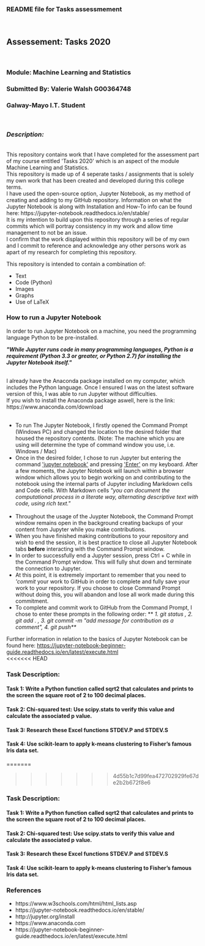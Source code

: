 ### README file for Tasks assessmement

</br>

## Assessement: Tasks 2020

</br>

### Module: Machine Learning and Statistics

### Submitted By: Valerie Walsh G00364748
### Galway-Mayo I.T. Student

</br>

### <i>Description:</i> 
<br>
This repository contains work that I have completed for the assessment part of my course entitled 'Tasks 2020' which is an aspect of the module Machine Learning and Statistics. 
<br>
This repository is made up of 4 seperate tasks / assignments that is solely my own work that has been created and developed during this college terms. 
<br>
I have used the open-source option, Jupyter Notebook, as my method of creating and adding to my GitHub repository. Information on what the Jupyter Notebook is along with Installation and How-To info can be found here: https://jupyter-notebook.readthedocs.io/en/stable/
<br>
It is my intention to build upon this repository through a series of regular commits which will portray consistency in my work and allow time management to not be an issue. 
<br>
I confirm that the work displayed within this repository will be of my own and I commit to reference and acknowledge any other persons work as apart of my research for completing this repository.
<br>

This repository is intended to contain a combination of: </br>
<ul>
  <li>Text</li>
  <li>Code (Python)</li>
  <li>Images</li>
  <li>Graphs</li>
  <li>Use of LaTeX</li>
</ul>

### How to run a Jupyter Notebook
In order to run Jupyter Notebook on a machine, you need the programming language Python to be pre-installed. <br>

<p><strong><i>"While Jupyter runs code in many programming languages, Python is a requirement (Python 3.3 or greater, or Python 2.7) for installing the Jupyter Notebook itself."</i></strong></p>
<br>
I already have the Anaconda package installed on my computer, which includes the Python language. Once I ensured I was on the latest software version of this, I was able to run Jupyter without difficulties.<br>
If you wish to install the Anaconda package aswell, here is the link: https://www.anaconda.com/download
<br><br>
<ul>
    <li>To run The Jupyter Notebook, I firstly opened the Command Prompt (Windows PC) and changed the location to the desired folder that housed the repository contents. (Note: The machine which you are using will determine the type of command window you use, i.e. Windows / Mac) </li>
    <li>Once in the desired folder, I chose to run Jupyter but entering the command <ins>'jupyter notebook'</ins> and pressing <ins>'Enter'</ins> on my keyboard. After a few moments, the Jupyter Notebook will launch within a browser window which allows you to begin working on and contributing to the notebook using the internal parts of Jupyter including Markdown cells and Code cells. With Markdown cells <i>"you can document the computational process in a literate way, alternating descriptive text with code, using rich text."</i> </li> <br>
    <li>Throughout the usage of the Juypter Notebook, the Command Prompt window remains open in the background creating backups of your content from Jupyter while you make contributions.</li>
    <li>When you have finished making contributions to your repository and wish to end the session, it is best practice to close all Jupyter Notebook tabs <strong>before</strong> interacting with the Command Prompt window.</li>
    <li>In order to successfully end a Jupyter session, press Ctrl + C while in the Command Prompt window. This will fully shut down and terminate the connection to Jupyter.</li>
    <li>At this point, it is extremely important to remember that you need to <i>'commit</i> your work to GitHub in order to complete and fully save your work to your repository. If you choose to close Command Prompt without doing this, you will abandon and lose all work made during this commitment.</li>
    <li>To complete and commit work to GitHub from the Command Prompt, I chose to enter these prompts in the following order: **<i> 1. git status , 2. git add . , 3. git commit -m "add message for contribution as a comment", 4. git push**</i> </li>
</ul>

Further information in relation to the basics of Jupyter Notebook can be found here: https://jupyter-notebook-beginner-guide.readthedocs.io/en/latest/execute.html
<br>
<<<<<<< HEAD

### Task Description:

#### Task 1: Write a Python function called sqrt2 that calculates and prints to the screen the square root of 2 to 100 decimal places.
#### Task 2: Chi-squared test: Use scipy.stats to verify this value and calculate the associated p value.
#### Task 3: Research these Excel functions STDEV.P and STDEV.S
#### Task 4: Use scikit-learn to apply k-means clustering to Fisher’s famous Iris data set.

=======
>>>>>>> 4d55b1c7d99fea472702929fe67de2b2b672f8e6

### Task Description:

#### Task 1: Write a Python function called sqrt2 that calculates and prints to the screen the square root of 2 to 100 decimal places.
#### Task 2: Chi-squared test: Use scipy.stats to verify this value and calculate the associated p value.
#### Task 3: Research these Excel functions STDEV.P and STDEV.S
#### Task 4: Use scikit-learn to apply k-means clustering to Fisher’s famous Iris data set.


### References
<ul>
  <li> https://www.w3schools.com/html/html_lists.asp </li>
  <li> https://jupyter-notebook.readthedocs.io/en/stable/ </li>
  <li> http://jupyter.org/install </li>
  <li> https://www.anaconda.com </li>
  <li> https://jupyter-notebook-beginner-guide.readthedocs.io/en/latest/execute.html </li>
</ul>
</br>
